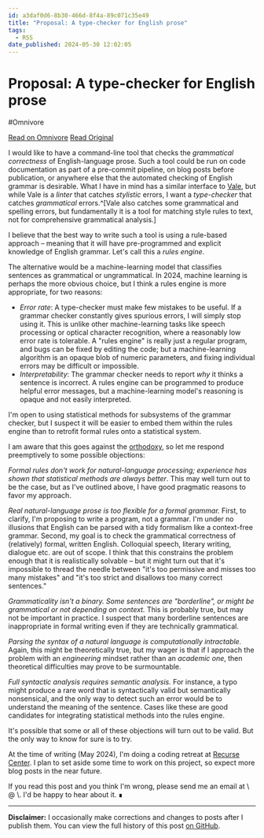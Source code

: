 ```yaml
---
id: a3daf0d6-8b30-466d-8f4a-89c071c35e49
title: "Proposal: A type-checker for English prose"
tags:
  - RSS
date_published: 2024-05-30 12:02:05
---
```


# Proposal: A type-checker for English prose
#Omnivore

[Read on Omnivore](https://omnivore.app/me/proposal-a-type-checker-for-english-prose-18fca63331a)
[Read Original](https://iafisher.com/blog/2024/05/proposal-english-typechecker)



I would like to have a command-line tool that checks the _grammatical correctness_ of English-language prose. Such a tool could be run on code documentation as part of a pre-commit pipeline, on blog posts before publication, or anywhere else that the automated checking of English grammar is desirable. What I have in mind has a similar interface to [Vale](https:&#x2F;&#x2F;vale.sh&#x2F;), but while Vale is a _linter_ that catches _stylistic_ errors, I want a _type-checker_ that catches _grammatical_ errors.^\[Vale also catches some grammatical and spelling errors, but fundamentally it is a tool for matching style rules to text, not for comprehensive grammatical analysis.\]

I believe that the best way to write such a tool is using a rule-based approach – meaning that it will have pre-programmed and explicit knowledge of English grammar. Let&#39;s call this a _rules engine_.

The alternative would be a machine-learning model that classifies sentences as grammatical or ungrammatical. In 2024, machine learning is perhaps the more obvious choice, but I think a rules engine is more appropriate, for two reasons:

* _Error rate_: A type-checker must make few mistakes to be useful. If a grammar checker constantly gives spurious errors, I will simply stop using it. This is unlike other machine-learning tasks like speech processing or optical character recognition, where a reasonably low error rate is tolerable. A &quot;rules engine&quot; is really just a regular program, and bugs can be fixed by editing the code; but a machine-learning algorithm is an opaque blob of numeric parameters, and fixing individual errors may be difficult or impossible.
* _Interpretability_: The grammar checker needs to report _why_ it thinks a sentence is incorrect. A rules engine can be programmed to produce helpful error messages, but a machine-learning model&#39;s reasoning is opaque and not easily interpreted.

I&#39;m open to using statistical methods for subsystems of the grammar checker, but I suspect it will be easier to embed them within the rules engine than to retrofit formal rules onto a statistical system.

I am aware that this goes against the [orthodoxy](https:&#x2F;&#x2F;norvig.com&#x2F;chomsky.html), so let me respond preemptively to some possible objections:

_Formal rules don&#39;t work for natural-language processing; experience has shown that statistical methods are always better_. This may well turn out to be the case, but as I&#39;ve outlined above, I have good pragmatic reasons to favor my approach.

_Real natural-language prose is too flexible for a formal grammar._ First, to clarify, I&#39;m proposing to write a program, not a grammar. I&#39;m under no illusions that English can be parsed with a tidy formalism like a context-free grammar. Second, my goal is to check the grammatical correctness of (relatively) formal, written English. Colloquial speech, literary writing, dialogue etc. are out of scope. I think that this constrains the problem enough that it is realistically solvable – but it might turn out that it&#39;s impossible to thread the needle between &quot;it&#39;s too permissive and misses too many mistakes&quot; and &quot;it&#39;s too strict and disallows too many correct sentences.&quot;

_Grammaticality isn&#39;t a binary. Some sentences are &quot;borderline&quot;, or might be grammatical or not depending on context._ This is probably true, but may not be important in practice. I suspect that many borderline sentences are inappropriate in formal writing even if they are technically grammatical.

_Parsing the syntax of a natural language is computationally intractable._ Again, this might be theoretically true, but my wager is that if I approach the problem with an _engineering_ mindset rather than an _academic one_, then theoretical difficulties may prove to be surmountable.

_Full syntactic analysis requires semantic analysis._ For instance, a typo might produce a rare word that is syntactically valid but semantically nonsensical, and the only way to detect such an error would be to understand the meaning of the sentence. Cases like these are good candidates for integrating statistical methods into the rules engine.

It&#39;s possible that some or all of these objections will turn out to be valid. But the only way to know for sure is to try.

At the time of writing (May 2024), I&#39;m doing a coding retreat at [Recurse Center](https:&#x2F;&#x2F;recurse.com&#x2F;). I plan to set aside some time to work on this project, so expect more blog posts in the near future.

If you read this post and you think I&#39;m wrong, please send me an email at \\ @ \\. I&#39;d be happy to hear about it. ∎

---

**Disclaimer:** I occasionally make corrections and changes to posts after I publish them. You can view the full history of this post [on GitHub](https:&#x2F;&#x2F;github.com&#x2F;iafisher&#x2F;blog&#x2F;commits&#x2F;master&#x2F;2024-05-proposal-english-typechecker.md).